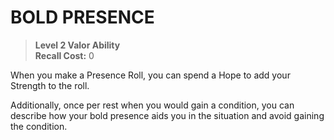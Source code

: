 ﻿---
tags:
  - Ability
  - CharacterOption
name: 'BOLD PRESENCE'
level: 2
domain: 'Valor'
type: 'Ability'
recall: '0'
description: 'When you make a Presence Roll, you can spend a Hope to add your Strength to the roll.

Additionally, once per rest when you would gain a condition, you can describe how your bold presence aids you in the situation and avoid gaining the condition.'
---
# BOLD PRESENCE

> **Level 2 Valor Ability**  
> **Recall Cost:** 0

When you make a Presence Roll, you can spend a Hope to add your Strength to the roll.

Additionally, once per rest when you would gain a condition, you can describe how your bold presence aids you in the situation and avoid gaining the condition.
